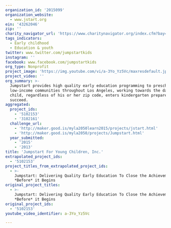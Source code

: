 ```yaml
---
organization_id: '2015099'
organization_website:
  - www.jstart.org
ein: '43262046'
zip: ''
charity_navigator_url: 'https://www.charitynavigator.org/index.cfm?bay=search.profile&ein=43262046'
tags_indicators:
  - Early childhood
  - Education & youth
twitter: www.twitter.com/jumpstartkids
instagram: ''
facebook: www.facebook.com/jumpstartkids
org_type: Nonprofit
project_image: 'https://img.youtube.com/vi/a-3Yo_Yz5Vc/maxresdefault.jpg'
project_video: ''
org_summary: >-
  Jumpstart provides high quality early education programming to preschools in
  low-income communities throughout Los Angeles, working towards the day every
  child, regardless of his or her zip code, enters kindergarten prepared to
  succeed.
aggregated:
  project_ids:
    - '5102153'
    - '3102161'
  challenge_url:
    - 'http://maker.good.is/myla2050learn2015/projects/jstart.html'
    - 'http://maker.good.is/myla2050/projects/Jumpstart.html'
  year_submitted:
    - '2015'
    - '2013'
title: 'Jumpstart For Young Children, Inc.'
extrapolated_project_ids:
  - '5102153'
project_titles_from_extrapolated_project_ids:
  - >-
    Jumpstart: Delivering Quality Early Education To Close the Achievement Gap
    *Before* it Begins
original_project_titles:
  - >-
    Jumpstart: Delivering Quality Early Education To Close the Achievement Gap
    *Before* it Begins
original_project_ids:
  - '5102153'
youtube_video_identifier: a-3Yo_Yz5Vc

---
```

